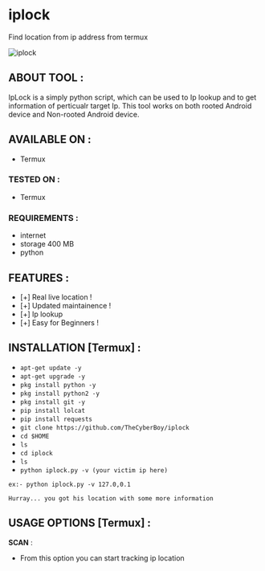 # iplock
Find location from ip address from termux

<img src="https://i.ibb.co/4jzVMM8/iplock.jpg" alt="iplock" border="0">

## ABOUT TOOL :

IpLock is a simply python script, which can be used to Ip lookup and to get information of perticualr target Ip. This tool works on both rooted Android device and Non-rooted Android device.

## AVAILABLE ON :

* Termux

### TESTED ON :

* Termux

### REQUIREMENTS :
* internet
* storage 400 MB
* python

## FEATURES :
* [+] Real live location !
* [+] Updated maintainence !
* [+] Ip lookup
* [+] Easy for Beginners !

## INSTALLATION [Termux] :

* `apt-get update -y`
* `apt-get upgrade -y`
* `pkg install python -y`
* `pkg install python2 -y`
* `pkg install git -y`
* `pip install lolcat`
* `pip install requests`
* `git clone https://github.com/TheCyberBoy/iplock`
* `cd $HOME`
* `ls`
* `cd iplock`
* `ls`
* `python iplock.py -v (your victim ip here)`
```
ex:- python iplock.py -v 127.0,0.1

Hurray... you got his location with some more information

```
## USAGE OPTIONS [Termux] :

__SCAN__ :
- From this option you can start tracking ip location
